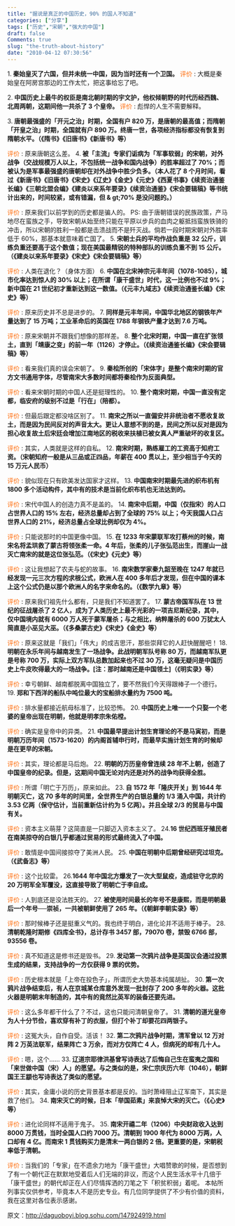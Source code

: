 ```yaml
---
title: "据说是真正的中国历史，90% 的国人不知道"
categories: ["分享"]
tags: ["历史","宋朝","强大的中国"]
draft: false
Comments: true
slug: "the-truth-about-history"
date: "2010-04-12 07:30:56"
---
```


1.<strong > 秦始皇灭了六国，但并未统一中国，因为当时还有一个卫国。</strong>
<span style="color: #ff6600;"> 评价 </span>: 大概是秦始皇在阿房宫那边的工作太忙，把这事给忘了吧。

2.<strong > 中国历史上最牛的权臣是南北朝时期的宇文护，他权倾朝野的时代历经西魏、北周两朝，这期间他一共杀了 3 个皇帝。</strong>
<span style="color: #ff6600;"> 评价 </span>: 彪悍的人生不需要解释。

3.<strong > 唐朝最强盛的「开元之治」时期，全国有户 820 万，是唐朝的最高值；而隋朝「开皇之治」时期，全国就有户 890 万。终唐一世，各项经济指标都没有恢复到隋朝水平。（《隋书》《旧唐书》《新唐书》等）</strong>

<span style="color: #ff6600;"> 评价 </span>: 原来唐朝这么差。
4.<strong > 被「主流」专家们诟病为「军事软弱」的宋朝，对外战争（交战规模万人以上，不包括统一战争和国内战争）的胜率超过了 70%；而被认为是军事最强盛的唐朝却在对外战争中胜少负多。（本人花了 8 个月时间，看过《新唐书》《旧唐书》《宋史》《辽史》《金史》《元史》《西夏书事》《续资治通鉴长编》《三朝北盟会编》《建炎以来系年要录》《续资治通鉴》《宋会要辑稿》等书统计出来的，时间较紧，或有错漏，但 & gt;70% 是没问题的。）</strong>

<span style="color: #ff6600;"> 评价 </span>: 原来我们以前学到的历史都是骗人的。
PS: 由于唐朝错误的民族政策，产马地尽在蛮族之手，导致宋朝从始至终只能在平原以步兵的血肉之躯抵挡蛮族铁骑的冲击，所以宋朝的胜利一般都是击溃战而不是歼灭战。倘若一段时期宋朝对外胜率低于 60%，那基本就意味着亡国了。
5.<strong > 宋朝士兵的平均作战负重是 32 公斤，训练负重还要高于这个数值；现在美国最精锐的特种部队的训练负重不到 15 公斤。（《建炎以来系年要录》《宋史》《宋会要辑稿》等）</strong>

<span style="color: #ff6600;"> 评价 </span>: 人类在退化？（身体方面）
6.<strong > 中国在北宋神宗元丰年间（1078-1085），城市化率达到惊人的 30% 以上；在所谓「康干盛世」时代，这一比例也不过 9%；新中国在 21 世纪初才重新达到这一数值。（《元丰九域志》《续资治通鉴长编》《宋史》等）</strong>

<span style="color: #ff6600;"> 评价 </span>: 原来历史并不总是进步的。
7.<strong > 同样是元丰年间，中国华北地区的钢铁年产量达到了 15 万吨；工业革命后的英国在 1788 年钢铁产量才达到 7.6 万吨。</strong>

<span style="color: #ff6600;"> 评价 </span>: 原来宋朝并不跟我们想像的那样差。
8.<strong > 整个北宋时期，中国一直在扩张领土，直到「靖康之变」的前一年（1126）才停止。（《续资治通鉴长编》《宋会要辑稿》等）</strong>

<span style="color: #ff6600;"> 评价 </span>: 看来我们真的误会宋朝了。
9.<strong > 秦桧所创的「宋体字」是整个南宋时期的官方文书通用字体，尽管南宋大多数时间都将秦桧作为反面典型。</strong>

<span style="color: #ff6600;"> 评价 </span>: 看来宋朝时期的中国人还是挺理性的。
10.<strong > 整个南宋时期，中国一直没有定都，临安府的级别不过是「行在」（陪都）。</strong>

<span style="color: #ff6600;"> 评价 </span>: 但最后跟定都没啥区别了。
11.<strong > 南宋之所以一直偏安并非统治者不愿收复故土，而是因为民间反对的声音太大。更让人意想不到的是，民间之所以反对是因为担心收复故土后宋廷会增加江南地区的税收来扶植已被女真人严重破坏的收复区。</strong>

<span style="color: #ff6600;"> 评价 </span>: 其实，人类就是这样的自私。
12.<strong > 南宋时期，熟练雇工的工资高于知府工资。（宋朝知府一般是从三品或正四品，年薪在 400 贯以上，至少相当于今天的 15 万元人民币）</strong>

<span style="color: #ff6600;"> 评价 </span>: 貌似现在只有欧美发达国家才这样。
13.<strong > 中国南宋时期最先进的织布机有 1800 多个活动构件，其中有的技术是当前化织布机也无法达到的。</strong>

<span style="color: #ff6600;"> 评价 </span>: 宋代中国人的创造力真不是盖的。
14.<strong > 南宋中后期，中国（仅指宋）的人口占世界人口的 15% 左右，经济总量却占到了全球的 75% 以上；今天我国人口占世界人口的 21%，经济总量占全球比例却仅为 4%。</strong>

<span style="color: #ff6600;"> 评价 </span>: 只能说那时的中国更像中国。
15.<strong > 在 1233 年宋蒙联军攻打蔡州的时候，南宋名将孟珙救了蒙古将领张柔一命。4 年后，张柔的儿子张弘范出生，而崖山一战灭亡南宋的就是这位张弘范。（《宋史》《元史》等）</strong>

<span style="color: #ff6600;"> 评价 </span>: 这让我想起了农夫与蛇的故事。
16.<strong > 南宋数学家秦九韶至晚在 1247 年就已经发现一元三次方程的求根公式，欧洲人在 400 多年后才发现，但在中国的课本上这个公式仍是以那个欧洲人的名字来命名的。（《数学九章》等）</strong>

<span style="color: #ff6600;"> 评价 </span>: 原来我们祖先什么都有，只是我们不知道罢了。
17.<strong > 蒙古帝国军队在 13 世纪的征战屠杀了 2 亿人，成为了人类历史上最不光彩的一项吉尼斯纪录，其中，仅中国境内就有 6000 万人死于蒙军屠杀；与之相比，纳粹屠杀的 600 万犹太人简直是小巫见大巫。（《多桑蒙古史》《宋史》《金史》等）</strong>

<span style="color: #ff6600;"> 评价 </span>: 原来这就是「我们」「伟大」的成吉思汗，那些崇拜它的人赶快醒醒吧！
18.<strong > 明朝在永乐年间与越南发生了一场战争。此战明朝军队号称 80 万，而越南军队更是号称 700 万，实际上双方军队总数加起来也不过 30 万，这毫无疑问是中国历史上牛皮吹得最大的一场战争。[注：那时越南还是中国领土]（《明实录》等）</strong>

<span style="color: #ff6600;"> 评价 </span>: 幸亏朝鲜、越南都脱离中国独立了，要不然我们今天得跟棒子一个德行。
19.<strong > 郑和下西洋的船队中吨位最大的宝船排水量约为 7500 吨。</strong>

<span style="color: #ff6600;"> 评价 </span>: 排水量都接近航母标准了，比较恐怖。
20.<strong > 中国历史上唯一一个只娶一个老婆的皇帝出现在明朝，他就是明孝宗朱佑樘。</strong>

<span style="color: #ff6600;"> 评价 </span>: 确实是皇帝中的异类。
21.<strong > 中国最早提出计划生育理论的不是马寅初，而是明朝万历年间（1573-1620）的内阁首辅申行时，而最早实施计划生育的时候却是在更早的宋朝。</strong>

<span style="color: #ff6600;"> 评价 </span>: 其实，理论都是马后炮。
22.<strong > 明朝的万历皇帝曾连续 28 年不上朝，创造了中国皇帝的纪录。但是，这期间中国无论对内还是对外的战争均获得全胜。</strong>

<span style="color: #ff6600;"> 评价 </span>: 所谓「明亡于万历」，原来如此。
23.<strong > 自 1572 年「隆庆开关」到 1644 年明朝灭亡，这 70 多年的时间里，全世界生产的白银总量的 1/3 涌入中国，共计约 3.53 亿两（保守估计，当前重新估计约为 5 亿两）。并且全球 2/3 的贸易与中国有关。</strong>

<span style="color: #ff6600;"> 评价 </span>: 资本主义萌芽？这简直是一只脚迈入资本主义了。
24.<strong>16 世纪西班牙殖民者在南美掠夺的白银几乎都通过贸易的形式最终流入了中国。</strong>

<span style="color: #ff6600;"> 评价 </span>: 敢情是中国间接掠夺了美洲人民。
25.<strong > 中国在明朝中后期曾经研究过坦克。（《武备志》等）</strong>

<span style="color: #ff6600;"> 评价 </span>: 这个比较雷。
26.<strong>1644 年中国北方爆发了一次大型鼠疫，造成驻守北京的 20 万明军全军覆没，这直接导致了明朝亡于李自成。</strong>

<span style="color: #ff6600;"> 评价 </span>: 人到底还是没法胜天的。
27.<strong > 被使用时间最长的年号不是康熙，而是明朝最后一个年号──崇祯，一共被朝鲜使用了 265 年。（《朝鲜李朝实录》等）</strong>

<span style="color: #ff6600;"> 评价 </span>: 那时候棒子还是挺重义气的。我也终于明白，进化论并不适用于棒子。
28.<strong > 清朝乾隆时期修《四库全书》，总计存书 3457 部，79070 卷，禁毁 6766 部，93556 卷。</strong>

<span style="color: #ff6600;"> 评价 </span>: 真不知道这是修书还是毁书。
29.<strong > 发动第一次鸦片战争是英国议会通过投票生成的结果，支持战争的一方仅获得 9 票的优势。</strong>

<span style="color: #ff6600;"> 评价 </span>: 历史根本就是「上帝在投色子」，所谓历史大势基本纯属胡扯。
30.<strong > 第一次鸦片战争结束后，有人在京城某仓库意外发现一批封存了 200 多年的火器。这批火器是明朝末年制造的，其中有的竟然比英军的装备还要先进。</strong>

<span style="color: #ff6600;"> 评价 </span>: 这么多年都干什么了？不过，这也只能问清朝皇帝了。
31.<strong > 清朝的道光皇帝为人十分节俭，喜欢穿有补丁的衣服，但打个补丁却要花四两银子。</strong>

<span style="color: #ff6600;"> 评价 </span>: 这冤大头，自作自受。活该！
32.<strong > 第二次鸦片战争时期，清军曾以 12 万对阵 2 万英法联军，结果阵亡 3 万余，而对方仅阵亡 4 人，但病死的却有几十人。</strong>

<span style="color: #ff6600;"> 评价 </span>: 嗯，这个……
33.<strong > 辽道宗耶律洪基曾写诗表达了后悔自己生在蛮夷之国和「来世做中国（宋）人」的愿望。与之类似的是，宋仁宗庆历六年（1046），朝鲜国王王颛也写诗表达了类似的愿望。</strong>

<span style="color: #ff6600;"> 评价 </span>: 其实，金庸小说的历史背景基本都是反的。当时萧峰阻止辽军南下，其实是救了他们。
34.<strong > 南宋灭亡的时候，日本「举国茹素」来哀悼大宋的灭亡。（《心史》等）</strong>

<span style="color: #ff6600;"> 评价 </span>: 进化论同样不适用于鬼子。
35.<strong > 南宋开禧二年（1206）中央财政收入达到 8000 万贯钱，当时全国人口约 7000 万。清朝到 1900 年代为 8000 万两，人口却有 4 亿。而南宋 1 贯钱购买力是清末一两白银的 2 倍。更重要的是，宋朝税率低于清朝。</strong>

<span style="color: #ff6600;"> 评价 </span>: 当我们的「专家」在不遗余力地为「康干盛世」大唱赞歌的时候，是否想到了有一个朝代正在默默地受着后人们无端的非议，而这个人民生活水平十几倍于「康干盛世」的朝代却正在人们尽情挥洒的刀笔之下「积贫积弱」着呢。
本帖所列事实仅供参考，毕竟本人不是历史专业。有几位同学提供了不少有价值的资料，我在这里对各位表示感谢。


原文：<a href="http://daguoboyi.blog.sohu.com/147924919.html" target="_blank">http://daguoboyi.blog.sohu.com/147924919.html</a>

